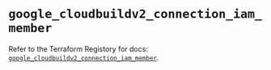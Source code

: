 # `google_cloudbuildv2_connection_iam_member`

Refer to the Terraform Registory for docs: [`google_cloudbuildv2_connection_iam_member`](https://registry.terraform.io/providers/hashicorp/google-beta/4.64.0/docs/resources/google_cloudbuildv2_connection_iam_member).

